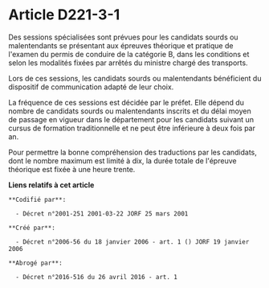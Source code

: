 # Article D221-3-1

Des sessions spécialisées sont prévues pour les candidats sourds ou malentendants se présentant aux épreuves théorique et
pratique de l'examen du permis de conduire de la catégorie B, dans les conditions et selon les modalités fixées par arrêtés
du ministre chargé des transports.

Lors de ces sessions, les candidats sourds ou malentendants bénéficient du dispositif de communication adapté de leur choix.

La fréquence de ces sessions est décidée par le préfet. Elle dépend du nombre de candidats sourds ou malentendants inscrits
et du délai moyen de passage en vigueur dans le département pour les candidats suivant un cursus de formation traditionnelle
et ne peut être inférieure à deux fois par an.

Pour permettre la bonne compréhension des traductions par les candidats, dont le nombre maximum est limité à dix, la durée
totale de l'épreuve théorique est fixée à une heure trente.

**Liens relatifs à cet article**

	**Codifié par**:

	  - Décret n°2001-251 2001-03-22 JORF 25 mars 2001

	**Créé par**:

	  - Décret n°2006-56 du 18 janvier 2006 - art. 1 () JORF 19 janvier 2006

	**Abrogé par**:

	  - Décret n°2016-516 du 26 avril 2016 - art. 1
